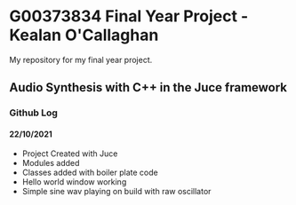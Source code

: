 # G00373834 Final Year Project - Kealan O'Callaghan
My repository for my final year project.

## Audio Synthesis with C++ in the Juce framework


### Github Log
#### 22/10/2021
* Project Created with Juce
* Modules added
* Classes added with boiler plate code
* Hello world window working
* Simple sine wav playing on build with raw oscillator